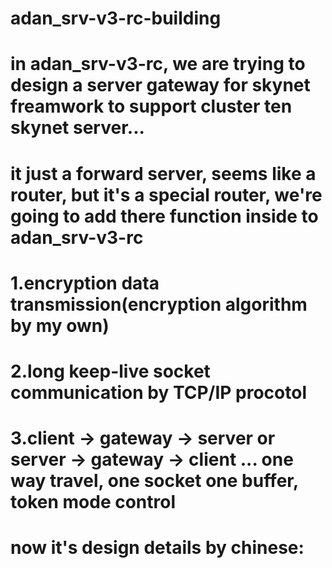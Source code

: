 # adan_srv-v3-rc-building
# in adan_srv-v3-rc, we are trying to design a server gateway for skynet freamwork to support cluster ten skynet server...
# it just a forward server, seems like a router, but it's a special router, we're going to add there function inside to adan_srv-v3-rc
# 1.encryption data transmission(encryption algorithm by my own)
# 2.long keep-live socket communication by TCP/IP procotol
# 3.client -> gateway -> server or server -> gateway -> client ... one way travel, one socket one buffer, token mode control 
#
# now it's design details by chinese:
#
